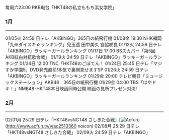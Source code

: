 每周六23:00 RKB电台「HKT48の私立ももち浜女学院」

### 1月
---
01/05火 24:59 日テレ「AKBINGO」365日の紙飛行機
01/08金 19:30 NHK福岡「九州ダイスキ☆ランキング」兒玉遥 田中美久 宮脇咲良
01/12火 24:59 日テレ「AKBINGO」ラッキーガールランキング
01/17日 17:00 BSスカパー「第5回AKB紅白対抗歌合戦」
01/19火 24:59 日テレ「AKBINGO」ラッキーガールランキング
01/24日 12:00 TNC「HKT48のごぼてん！
01/24日 25:45 日テレ「マジすか学園5」DVD発売直前!本気で裏側見せますSP
01/26火 24:59 日テレ「AKBINGO」ラッキーガールランキング
01/29金 20:00 テレビ朝日「ミュージックステーション」AKB48　365日の紙飛行機
01/29金 04:00 TBS「はやドキ！」NMB48･HKT48本日映画同時公開 映画の見所プレゼン対決!

### 2月
---
02/01月 25:29 日テレ「HKT48vsNGT48 さしきた合戦」[![Acfun](/wiki/images/acfun.jpg)](http://www.acfun.tv/v/ac2513360 noicon)
02/08月 25:29 日テレ「HKT48vsNGT48 さしきた合戦」
02/09火 24:59 日テレ「AKBINGO」